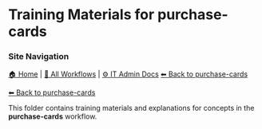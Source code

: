 # Training Materials for purchase-cards

### Site Navigation
[🏠 Home](../../../README.md) | [📂 All Workflows](../../../users/users.md) | [⚙ IT Admin Docs](../../../it-admins/README.md)
[⬅ Back to purchase-cards](../README.md)

[⬅ Back to purchase-cards](../README.md)

This folder contains training materials and explanations for concepts in the **purchase-cards** workflow.